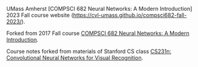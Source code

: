 UMass Amherst [COMPSCI 682 Neural Networks: A Modern Introduction] 2023 Fall course website (https://cvl-umass.github.io/compsci682-fall-2023/).

Forked from 2017 Fall course [COMPSCI 682 Neural Networks: A Modern Introduction](https://compsci682.github.io/).

Course notes forked from materials of Stanford CS class [CS231n: Convolutional Neural Networks for Visual Recognition](http://vision.stanford.edu/teaching/cs231n/). 
